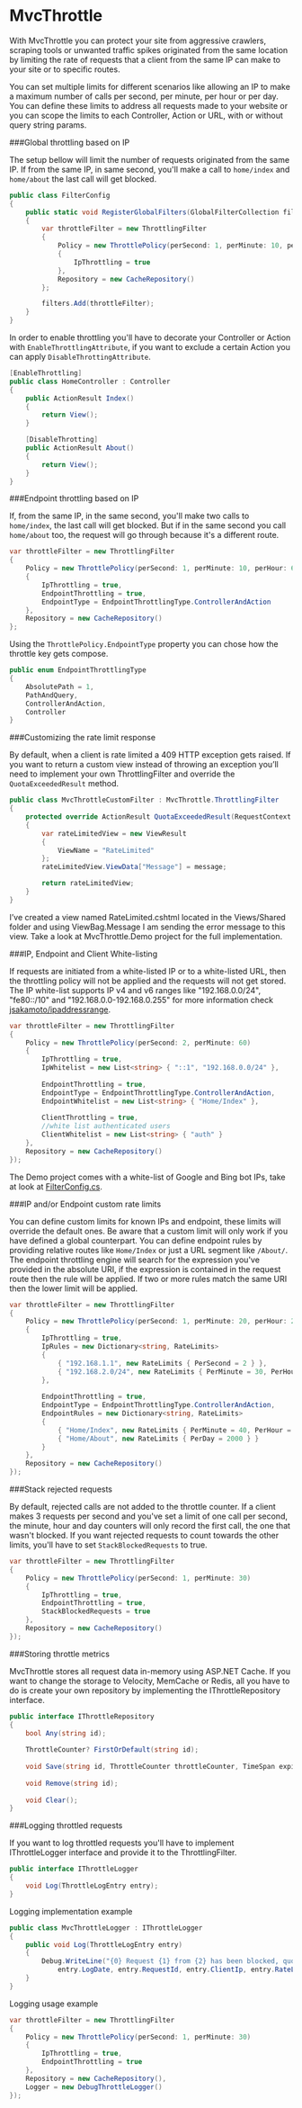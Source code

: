 MvcThrottle
===========

With MvcThrottle you can protect your site from aggressive crawlers, scraping tools or unwanted traffic spikes originated from the same location by limiting the rate of requests that a client from the same IP can make to your site or to specific routes.

You can set multiple limits for different scenarios like allowing an IP to make a maximum number of calls per second, per minute, per hour or per day. You can define these limits to address all requests made to your website or you can scope the limits to each Controller, Action or URL, with or without query string params.

###Global throttling based on IP

The setup bellow will limit the number of requests originated from the same IP. 
If from the same IP, in same second, you'll make a call to <code>home/index</code> and <code>home/about</code> the last call will get blocked.

``` cs
public class FilterConfig
{
    public static void RegisterGlobalFilters(GlobalFilterCollection filters)
    {
        var throttleFilter = new ThrottlingFilter
        {
            Policy = new ThrottlePolicy(perSecond: 1, perMinute: 10, perHour: 60 * 10, perDay: 600 * 10)
            {
                IpThrottling = true
            },
            Repository = new CacheRepository()
        };

        filters.Add(throttleFilter);
    }
}
```

In order to enable throttling you'll have to decorate your Controller or Action with <code>EnableThrottlingAttribute</code>, if you want to exclude a certain Action you can apply <code>DisableThrottingAttribute</code>.

``` cs
[EnableThrottling]
public class HomeController : Controller
{
    public ActionResult Index()
    {
        return View();
    }

    [DisableThrotting]
    public ActionResult About()
    {
        return View();
    }
}
```

###Endpoint throttling based on IP

If, from the same IP, in the same second, you'll make two calls to <code>home/index</code>, the last call will get blocked.
But if in the same second you call <code>home/about</code> too, the request will go through because it's a different route.

``` cs
var throttleFilter = new ThrottlingFilter
{
    Policy = new ThrottlePolicy(perSecond: 1, perMinute: 10, perHour: 60 * 10, perDay: 600 * 10)
    {
        IpThrottling = true,
        EndpointThrottling = true,
        EndpointType = EndpointThrottlingType.ControllerAndAction
    },
    Repository = new CacheRepository()
};
```

Using the <code>ThrottlePolicy.EndpointType</code> property you can chose how the throttle key gets compose.

``` cs
public enum EndpointThrottlingType
{
    AbsolutePath = 1,
    PathAndQuery,
    ControllerAndAction,
    Controller
}
```

###Customizing the rate limit response

By default, when a client is rate limited a 409 HTTP exception gets raised. If you want to return a custom view instead of throwing an exception you’ll need to implement your own ThrottlingFilter and override the <code>QuotaExceededResult</code> method. 

``` cs
public class MvcThrottleCustomFilter : MvcThrottle.ThrottlingFilter
{
    protected override ActionResult QuotaExceededResult(RequestContext context, string message, HttpStatusCode responseCode)
    {
        var rateLimitedView = new ViewResult
        {
            ViewName = "RateLimited"
        };
        rateLimitedView.ViewData["Message"] = message;

        return rateLimitedView;
    }
}
```

I’ve created a view named RateLimited.cshtml located in the Views/Shared folder and using ViewBag.Message I am sending the error message to this view. Take a look at MvcThrottle.Demo project for the full implementation.

###IP, Endpoint and Client White-listing

If requests are initiated from a white-listed IP or to a white-listed URL, then the throttling policy will not be applied and the requests will not get stored. The IP white-list supports IP v4 and v6 ranges like "192.168.0.0/24", "fe80::/10" and "192.168.0.0-192.168.0.255" for more information check [jsakamoto/ipaddressrange](https://github.com/jsakamoto/ipaddressrange).

``` cs
var throttleFilter = new ThrottlingFilter
{
	Policy = new ThrottlePolicy(perSecond: 2, perMinute: 60)
	{
		IpThrottling = true,
		IpWhitelist = new List<string> { "::1", "192.168.0.0/24" },
		
		EndpointThrottling = true,
		EndpointType = EndpointThrottlingType.ControllerAndAction,
		EndpointWhitelist = new List<string> { "Home/Index" },
		
		ClientThrottling = true,
		//white list authenticated users
		ClientWhitelist = new List<string> { "auth" }
	},
	Repository = new CacheRepository()
});
```

The Demo project comes with a white-list of Google and Bing bot IPs, take at look at  [FilterConfig.cs](https://github.com/stefanprodan/MvcThrottle/blob/master/MvcThrottle.Demo/App_Start/FilterConfig.cs).

###IP and/or Endpoint custom rate limits

You can define custom limits for known IPs and endpoint, these limits will override the default ones. 
Be aware that a custom limit will only work if you have defined a global counterpart.
You can define endpoint rules by providing relative routes like <code>Home/Index</code> or just a URL segment like <code>/About/</code>. 
The endpoint throttling engine will search for the expression you've provided in the absolute URI, 
if the expression is contained in the request route then the rule will be applied. 
If two or more rules match the same URI then the lower limit will be applied.

``` cs
var throttleFilter = new ThrottlingFilter
{
	Policy = new ThrottlePolicy(perSecond: 1, perMinute: 20, perHour: 200, perDay: 1500)
	{
		IpThrottling = true,
		IpRules = new Dictionary<string, RateLimits>
		{ 
			{ "192.168.1.1", new RateLimits { PerSecond = 2 } },
			{ "192.168.2.0/24", new RateLimits { PerMinute = 30, PerHour = 30*60, PerDay = 30*60*24 } }
		},
		
		EndpointThrottling = true,
		EndpointType = EndpointThrottlingType.ControllerAndAction,
		EndpointRules = new Dictionary<string, RateLimits>
		{ 
			{ "Home/Index", new RateLimits { PerMinute = 40, PerHour = 400 } },
			{ "Home/About", new RateLimits { PerDay = 2000 } }
		}
	},
	Repository = new CacheRepository()
});
```

###Stack rejected requests

By default, rejected calls are not added to the throttle counter. If a client makes 3 requests per second 
and you've set a limit of one call per second, the minute, hour and day counters will only record the first call, the one that wasn't blocked.
If you want rejected requests to count towards the other limits, you'll have to set <code>StackBlockedRequests</code> to true.

``` cs
var throttleFilter = new ThrottlingFilter
{
	Policy = new ThrottlePolicy(perSecond: 1, perMinute: 30)
	{
		IpThrottling = true,
		EndpointThrottling = true,
		StackBlockedRequests = true
	},
	Repository = new CacheRepository()
});
```

###Storing throttle metrics 

MvcThrottle stores all request data in-memory using ASP.NET Cache. If you want to change the storage to 
Velocity, MemCache or Redis, all you have to do is create your own repository by implementing the IThrottleRepository interface. 

``` cs
public interface IThrottleRepository
{
	bool Any(string id);
	
	ThrottleCounter? FirstOrDefault(string id);
	
	void Save(string id, ThrottleCounter throttleCounter, TimeSpan expirationTime);
	
	void Remove(string id);
	
	void Clear();
}
```

###Logging throttled requests

If you want to log throttled requests you'll have to implement IThrottleLogger interface and provide it to the ThrottlingFilter. 

``` cs
public interface IThrottleLogger
{
	void Log(ThrottleLogEntry entry);
}
```

Logging implementation example
``` cs
public class MvcThrottleLogger : IThrottleLogger
{
    public void Log(ThrottleLogEntry entry)
    {
        Debug.WriteLine("{0} Request {1} from {2} has been blocked, quota {3}/{4} exceeded by {5}",
            entry.LogDate, entry.RequestId, entry.ClientIp, entry.RateLimit, entry.RateLimitPeriod, entry.TotalRequests);
    }
}
```

Logging usage example 
``` cs
var throttleFilter = new ThrottlingFilter
{
	Policy = new ThrottlePolicy(perSecond: 1, perMinute: 30)
	{
		IpThrottling = true,
		EndpointThrottling = true
	},
	Repository = new CacheRepository(),
	Logger = new DebugThrottleLogger()
});
```
